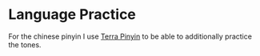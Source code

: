 # Language Practice

For the chinese pinyin I use [Terra Pinyin](https://github.com/rime/rime-terra-pinyin) to be able to additionally practice the tones.

